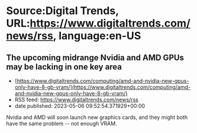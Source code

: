 # Source:Digital Trends, URL:https://www.digitaltrends.com/news/rss, language:en-US

## The upcoming midrange Nvidia and AMD GPUs may be lacking in one key area
 - [https://www.digitaltrends.com/computing/amd-and-nvidia-new-gpus-only-have-8-gb-vram/](https://www.digitaltrends.com/computing/amd-and-nvidia-new-gpus-only-have-8-gb-vram/)
 - RSS feed: https://www.digitaltrends.com/news/rss
 - date published: 2023-05-06 09:52:54.371929+00:00

Nvidia and AMD will soon launch new graphics cards, and they might both have the same problem -- not enough VRAM.

